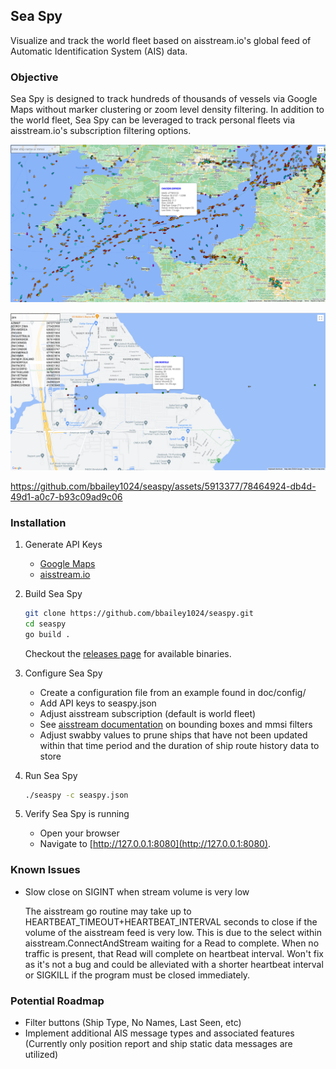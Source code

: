 ## Sea Spy

Visualize and track the world fleet based on aisstream.io's global feed of Automatic Identification System (AIS) data.

### Objective

Sea Spy is designed to track hundreds of thousands of vessels via Google Maps without marker clustering or zoom level density filtering. In addition to the world fleet, Sea Spy can be leveraged to track personal fleets via aisstream.io's subscription filtering options.

![seaspy](doc/images/seaspy1.png)

![seaspy](doc/images/seaspy2.png)

https://github.com/bbailey1024/seaspy/assets/5913377/78464924-db4d-49d1-a0c7-b93c09ad9c06

### Installation

1. Generate API Keys
   * [Google Maps](https://developers.google.com/maps/documentation/javascript/get-api-key)
   * [aisstream.io](https://aisstream.io/authenticate)

2. Build Sea Spy
   ```bash
   git clone https://github.com/bbailey1024/seaspy.git
   cd seaspy
   go build .
   ```
   Checkout the [releases page](https://github.com/bbailey1024/seaspy/releases) for available binaries.

3. Configure Sea Spy
   * Create a configuration file from an example found in doc/config/
   * Add API keys to seaspy.json
   * Adjust aisstream subscription (default is world fleet)
   * See [aisstream documentation](https://aisstream.io/documentation#Connection-Subscription-Parameters) on bounding boxes and mmsi filters
   * Adjust swabby values to prune ships that have not been updated within that time period and the duration of ship route history data to store

4. Run Sea Spy
   ```bash
   ./seaspy -c seaspy.json
   ```

5. Verify Sea Spy is running
   * Open your browser
   * Navigate to [http://127.0.0.1:8080](http://127.0.0.1:8080).

### Known Issues
* Slow close on SIGINT when stream volume is very low

   The aisstream go routine may take up to HEARTBEAT_TIMEOUT+HEARTBEAT_INTERVAL seconds to close if the volume of the aisstream feed is very low. This is due to the select within aisstream.ConnectAndStream waiting for a Read to complete. When no traffic is present, that Read will complete on heartbeat interval. Won't fix as it's not a bug and could be alleviated with a shorter heartbeat interval or SIGKILL if the program must be closed immediately.

### Potential Roadmap
* Filter buttons (Ship Type, No Names, Last Seen, etc)
* Implement additional AIS message types and associated features (Currently only position report and ship static data messages are utilized)
